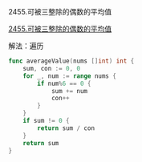 2455.可被三整除的偶数的平均值

[2455.可被三整除的偶数的平均值](https://leetcode.cn/problems/average-value-of-even-numbers-that-are-divisible-by-three/)



解法：遍历



```go
func averageValue(nums []int) int {
	sum, con := 0, 0
	for _, num := range nums {
		if num%6 == 0 {
			sum += num
			con++
		}
	}
	if sum != 0 {
		return sum / con
	}
	return sum
}
```


